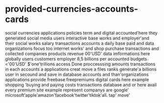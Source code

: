 # provided-currencies-accounts-cards
social currencies applications policies term and digital accounted'here they generated social media users interactive base works and employer'and their social works salary transactions accounts a daily base paid and data organizations focus too internet works' and shop purchase transactions and collected companies products revenue 00'USD' data imformations here globally users customers employer 8,5 billions per accounted budgets <'00'USD' $'one'trillions access Done proccesssing amounts transactions in each accounts a applications creat move a files ranks generate'a billions user in secound and save in database accounts and than'organizations applications provide freebase freepremiums digital cards here example shopping 'buying and paying costs transactions database and or here avail every premium site example represent companys are google' microsoft'apple'amazon'facebook'twitter'tiktok'all.  tap' move' 

